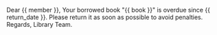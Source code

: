 Dear {{ member }},
Your borrowed book "{{ book }}" is overdue since {{ return_date }}.
Please return it as soon as possible to avoid penalties.
Regards, Library Team.
